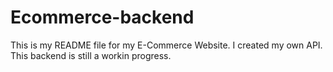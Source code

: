 # Ecommerce-backend

This is my README file for my E-Commerce Website. I created my own API. This backend is still a workin progress.
